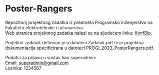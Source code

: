 # Poster-Rangers
Repozitorij projektnog zadatka iz predmeta Programsko inženjerstvo na Fakultetu elektrotehnike i računarstva.    
Web stranica projektnog zadatka nalazi se na sljedećem linku: [KonfBip](https://poster-rangers-fe.onrender.com/).   

Projektni zadatak definiran je u datoteci Zadatak.pdf te je projektna dokumentacija specificirana u datoteci PROGI_2023_PosterRangers.pdf.

Podatci za prijavu u sustav kao superadmin:  
Email: superadmin@gmail.com  
Lozinka: 1234567
